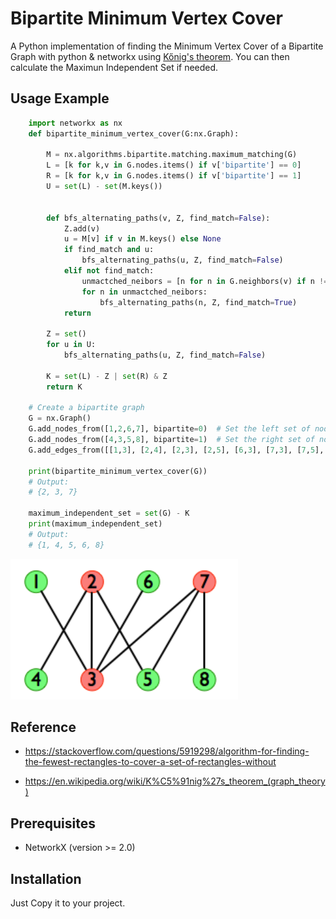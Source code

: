 # Bipartite Minimum Vertex Cover

A Python implementation of finding the Minimum Vertex Cover of a Bipartite Graph with python & networkx using [Kőnig's theorem](https://en.wikipedia.org/wiki/K%C5%91nig%27s_theorem_(graph_theory) "Wiki Page"). You can then calculate the Maximun Independent Set if needed.


## Usage Example
```python
    import networkx as nx
    def bipartite_minimum_vertex_cover(G:nx.Graph):

        M = nx.algorithms.bipartite.matching.maximum_matching(G)
        L = [k for k,v in G.nodes.items() if v['bipartite'] == 0]
        R = [k for k,v in G.nodes.items() if v['bipartite'] == 1]
        U = set(L) - set(M.keys())


        def bfs_alternating_paths(v, Z, find_match=False):
            Z.add(v)
            u = M[v] if v in M.keys() else None
            if find_match and u:
                bfs_alternating_paths(u, Z, find_match=False)
            elif not find_match:
                unmactched_neibors = [n for n in G.neighbors(v) if n != u]
                for n in unmactched_neibors:
                    bfs_alternating_paths(n, Z, find_match=True)
            return

        Z = set()
        for u in U:
            bfs_alternating_paths(u, Z, find_match=False)

        K = set(L) - Z | set(R) & Z
        return K

    # Create a bipartite graph
    G = nx.Graph()
    G.add_nodes_from([1,2,6,7], bipartite=0)  # Set the left set of nodes
    G.add_nodes_from([4,3,5,8], bipartite=1)  # Set the right set of nodes
    G.add_edges_from([[1,3], [2,4], [2,3], [2,5], [6,3], [7,3], [7,5], [7,8]])  # Add edges

    print(bipartite_minimum_vertex_cover(G))
    # Output:
    # {2, 3, 7}

    maximum_independent_set = set(G) - K
    print(maximum_independent_set)
    # Output:
    # {1, 4, 5, 6, 8}
```

![Example Graph](./example.png)

## Reference
- https://stackoverflow.com/questions/5919298/algorithm-for-finding-the-fewest-rectangles-to-cover-a-set-of-rectangles-without

- https://en.wikipedia.org/wiki/K%C5%91nig%27s_theorem_(graph_theory)


## Prerequisites
- NetworkX (version >= 2.0)

## Installation
Just Copy it to your project.
